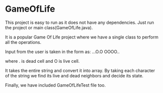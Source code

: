 # GameOfLife


This project is easy to run as it does not have any dependencies.
Just run the project or main class(GameOfLife.java).

It is a popular Game Of Life project where we have a single class to perform all the operations.

Input from the user is taken in the form as:
...O.O
OOOO..

where . is dead cell and O is live cell.

It takes the entire string and convert it into array.
By taking each character of the string we find its live and dead neighbors and decide its state.

Finally, we have included GameOfLifeTest file too.
